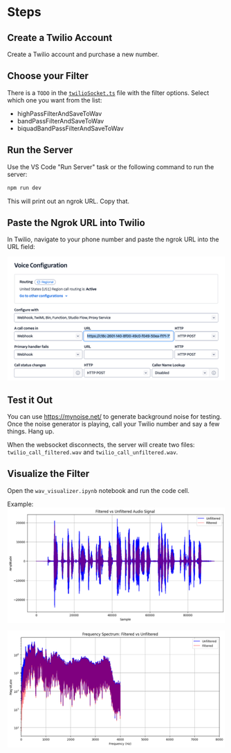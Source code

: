 # Steps

## Create a Twilio Account

Create a Twilio account and purchase a new number.

## Choose your Filter
There is a `TODO` in the [`twilioSocket.ts`](./src/twilioSocket.ts) file with the filter options. Select which one you want from the list:

- highPassFilterAndSaveToWav
- bandPassFilterAndSaveToWav
- biquadBandPassFilterAndSaveToWav

## Run the Server

Use the VS Code "Run Server" task or the following command to run the server:

```bash
npm run dev
```

This will print out an ngrok URL. Copy that.

## Paste the Ngrok URL into Twilio

In Twilio, navigate to your phone number and paste the ngrok URL into the URL field:

![Twilio config](image.png)

## Test it Out

You can use https://mynoise.net/ to generate background noise for testing. Once the noise generator is playing, call your Twilio number and say a few things. Hang up.

When the websocket disconnects, the server will create two files: `twilio_call_filtered.wav` and `twilio_call_unfiltered.wav`.

## Visualize the Filter

Open the `wav_visualizer.ipynb` notebook and run the code cell.

Example:
![High-pass amplitude chart](image-1.png)

![High-pass frequency chart](image-2.png)